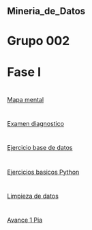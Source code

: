 ## Mineria_de_Datos
# Grupo 002


# Fase I
#
[Mapa mental](https://github.com/Gerardo0309/Mineria_de_Datos/blob/main/MapaMental_1_%7B1849522%7D.pdf)
#
[Examen diagnostico](https://github.com/Gerardo0309/Mineria_de_Datos/blob/main/Examen_1849522.pdf)
#
[Ejercicio base de datos](https://github.com/aadrieel/MineriaDeDatos/blob/main/Equipo_3_Ejercicio%20Base%20de%20Datos.pdf)
#
[Ejercicios basicos Python](https://github.com/Gerardo0309/Mineria_de_Datos/blob/main/Ej_Python_1849522.ipynb)
#
[Limpieza de datos](https://github.com/aadrieel/MineriaDeDatos/blob/main/Ej_Limpieza_Equipo_3.ipynb)
#
[Avance 1 Pia](https://github.com/aadrieel/MineriaDeDatos/blob/main/Avance1_PIA_Equipo_3.ipynb)
